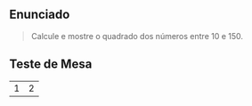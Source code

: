 ## Enunciado

> Calcule e mostre o quadrado dos números entre 10 e 150.

## Teste de Mesa

| | |
| --- | --- |
| 1 | 2 |